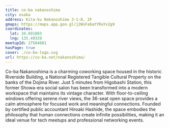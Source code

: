 ```yaml
---
title: co-ba nakanoshima
city: osaka
address: Kita-ku Nakanoshima 3-1-8, 2F
gmaps: https://maps.app.goo.gl/j2WsFabatYRuYv2g9
coordinates:
  lat: 34.691803
  lng: 135.49329
meetupId: 27584681
hasPage: true
cover: ./co-ba-logo.svg
url: https://co-ba.net/nakanoshima/
---
```


Co-ba Nakanoshima is a charming coworking space housed in the historic Riverside Building, a National Registered Tangible Cultural Property on the banks of the Dojima River. Just 5 minutes from Higobashi Station, this former Showa-era social salon has been transformed into a modern workspace that maintains its vintage character. With floor-to-ceiling windows offering serene river views, the 36-seat open space provides a calm atmosphere for focused work and meaningful connections. Founded by certified public accountant Hiroaki Hashide, the space embodies the philosophy that human connections create infinite possibilities, making it an ideal venue for tech meetups and professional networking events.

